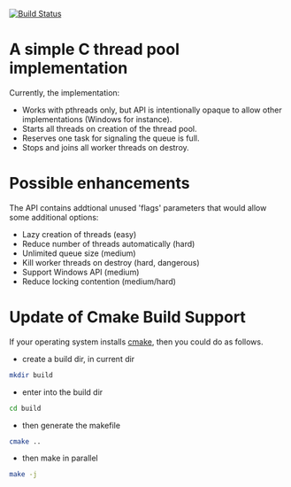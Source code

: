 [![Build Status](https://travis-ci.org/mbrossard/threadpool.svg?branch=master)](https://travis-ci.org/mbrossard/threadpool)

A simple C thread pool implementation
=====================================

Currently, the implementation:
 * Works with pthreads only, but API is intentionally opaque to allow
   other implementations (Windows for instance).
 * Starts all threads on creation of the thread pool.
 * Reserves one task for signaling the queue is full.
 * Stops and joins all worker threads on destroy.

Possible enhancements
=====================

The API contains addtional unused 'flags' parameters that would allow
some additional options:

 * Lazy creation of threads (easy)
 * Reduce number of threads automatically (hard)
 * Unlimited queue size (medium)
 * Kill worker threads on destroy (hard, dangerous)
 * Support Windows API (medium)
 * Reduce locking contention (medium/hard)
 
 Update of Cmake Build Support
 =====================
If your operating system installs [cmake](https://cmake.org/), then you could do as follows.
- create a build dir, in current dir
```zsh
mkdir build
```

- enter into the build dir
```zsh
cd build
```

- then generate the makefile
```zsh
cmake ..
```

- then make in parallel
```zsh
make -j
```
